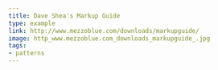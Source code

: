 ```yaml
---
title: Dave Shea's Markup Guide
type: example
link: http://www.mezzoblue.com/downloads/markupguide/
image: http_www.mezzoblue.com_downloads_markupguide_.jpg
tags:
- patterns
---
```

